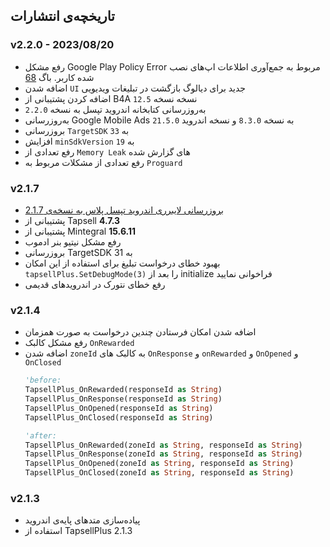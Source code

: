 ## تاریخچه‌ی انتشارات


### v2.2.0 - 2023/08/20
- رفع مشکل Google Play Policy Error مربوط به جمع‌آوری اطلاعات اپ‌های نصب شده کاربر. باگ [68](https://github.com/tapsellorg/TapsellPlusSDK-AndroidSample/issues/68)
- اضافه شدن `UI` جدید برای دیالوگ بازگشت در تبلیغات ویدیویی
- اضافه کردن پشتیبانی از B4A نسخه نسخه `12.5`
- به‌روز‌رسانی کتابخانه اندروید تپسل به نسخه `2.2.0`
- به‌رو‌ز‌رسانی Google Mobile Ads به نسخه `8.3.0` و نسخه اندروید `21.5.0`
- بروزرسانی `TargetSDK` به `33`
- افزایش `minSdkVersion` به `19`
- رفع تعدادی از `Memory Leak` های گزارش شده
- رفع تعدادی از مشکلات مربوط به `Proguard`


### v2.1.7
- [بروزرسانی لایبرری اندروید تپسل پلاس به نسخه‌ی 2.1.7](https://docs.tapsell.ir/plus-sdk/android/main/#v217---20220328) 
- پشتیبانی از Tapsell **4.7.3**
- پشتیبانی از Mintegral **15.6.11**
- رفع مشکل نیتیو بنر ادموب 
- بروزرسانی TargetSDK به 31
- بهبود خطای درخواست تبلیغ 
  برای استفاده از این امکان
  `tapsellPlus.SetDebugMode(3)`
  را بعد از initialize فراخوانی نمایید
- رفع خطای نتورک در اندرویدهای قدیمی

### v2.1.4
- اضافه شدن امکان فرستادن چندین درخواست به صورت همزمان
- رفع مشکل کالبک `OnRewarded`
- اضافه شدن `zoneId` به کالبک های `OnResponse` و `onRewarded` و `OnOpened` و `OnClosed`
  ```vb
  'before:
  TapsellPlus_OnRewarded(responseId as String)
  TapsellPlus_OnResponse(responseId as String)
  TapsellPlus_OnOpened(responseId as String)
  TapsellPlus_OnClosed(responseId as String)
  
  'after:
  TapsellPlus_OnRewarded(zoneId as String, responseId as String)
  TapsellPlus_OnResponse(zoneId as String, responseId as String)
  TapsellPlus_OnOpened(zoneId as String, responseId as String)
  TapsellPlus_OnClosed(zoneId as String, responseId as String)
  ```


### v2.1.3
- پیاده‌سازی متدهای پایه‌ی اندروید
- استفاده از TapsellPlus 2.1.3
